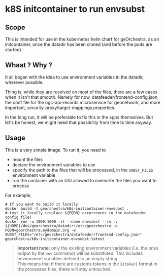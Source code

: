 # k8S initcontainer to run envsubst

## Scope
This is intended for use in the kubernetes helm chart for geOrchestra, as an initcontainer, once the datadir has been cloned (and before the pods are started).

## Whaat ? Why ?
It all began with the idea to use environment variables in the datadir, wherever possible.

Thing is, while they are resolved on most of the files, there are a few cases when it isn't that smooth. Namely for now, datafeeder/frontend-config.json, the conf file for the ogc-api-records microservice for geonetwork, and more important, security-proxy/target-mappings.properties.

In the long run, it will be preferable to fix this in the apps themselves. But let's be honest, we might need that possibility from time to time anyway.

## Usage

This is a very simple image. To run it, you need to
- mount the files
- declare the environment variables to use
- specify the path to the files that will be processed, in the `SUBST_FILES` environment variable
- run the container with an UID allowed to overwrite the files you want to process

For example,
```
# If you want to build it locally
docker build -t georchestra/k8s-initcontainer-envsubst .
# test it locally (replace ${FQDN} occurrences in the datafeeder config file)
docker run -u 1000:1000 -it --name envsubst --rm -v $(HOME)/dev/georchestra/datadir:/etc/georchestra -e FQDN=georchestra.mydomain.org -e SUBST_FILES="/etc/georchestra/datafeeder/frontend-config.json" georchestra/k8s-initcontainer-envsubst:latest
```

> **Important note:** only the existing environment variables (i.e. the ones output by the `env` command) will be substituted. This includes environment variables defined to an empty string.  
This means that if there are customs tokens in the `${token}` format in the processed files, these will stay untouched.
